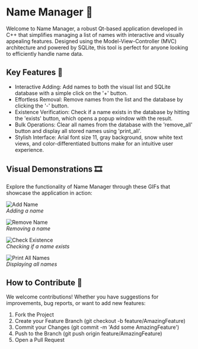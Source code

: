 # Name Manager 📖

Welcome to Name Manager, a robust Qt-based application developed in C++ that simplifies managing a list of names with interactive and visually appealing features. Designed using the Model-View-Controller (MVC) architecture and powered by SQLite, this tool is perfect for anyone looking to efficiently handle name data.

## Key Features 🌟

- Interactive Adding: Add names to both the visual list and SQLite database with a simple click on the '+' button.
- Effortless Removal: Remove names from the list and the database by clicking the '-' button.
- Existence Verification: Check if a name exists in the database by hitting the 'exists' button, which opens a popup window with the result.
- Bulk Operations: Clear all names from the database with the 'remove_all' button and display all stored names using 'print_all'.
- Stylish Interface: Arial font size 11, gray background, snow white text views, and color-differentiated buttons make for an intuitive user experience.

## Visual Demonstrations 🎞

Explore the functionality of Name Manager through these GIFs that showcase the application in action:

![Add Name](gifs/add.gif)  
*Adding a name*

![Remove Name](path/to/remove_name.gif)  
*Removing a name*

![Check Existence](path/to/existence_check.gif)  
*Checking if a name exists*

![Print All Names](path/to/print_all_names.gif)  
*Displaying all names*

## How to Contribute 🤝

We welcome contributions! Whether you have suggestions for improvements, bug reports, or want to add new features:

1. Fork the Project
2. Create your Feature Branch (git checkout -b feature/AmazingFeature)
3. Commit your Changes (git commit -m 'Add some AmazingFeature')
4. Push to the Branch (git push origin feature/AmazingFeature)
5. Open a Pull Request


